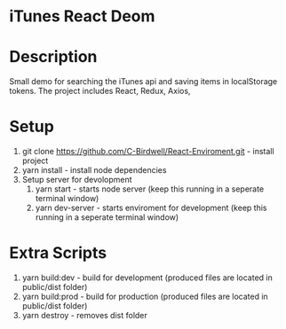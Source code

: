 # iTunes React Deom

# Description

Small demo for searching the iTunes api and saving items in localStorage tokens. The project includes React, Redux, Axios,

# Setup

1. git clone https://github.com/C-Birdwell/React-Enviroment.git - install project
2. yarn install - install node dependencies
3. Setup server for devolopment
   1. yarn start - starts node server (keep this running in a seperate terminal window)
   2. yarn dev-server - starts enviroment for development (keep this running in a seperate terminal window)

# Extra Scripts

1. yarn build:dev - build for development (produced files are located in public/dist folder)
2. yarn build:prod - build for production (produced files are located in public/dist folder)
3. yarn destroy - removes dist folder
